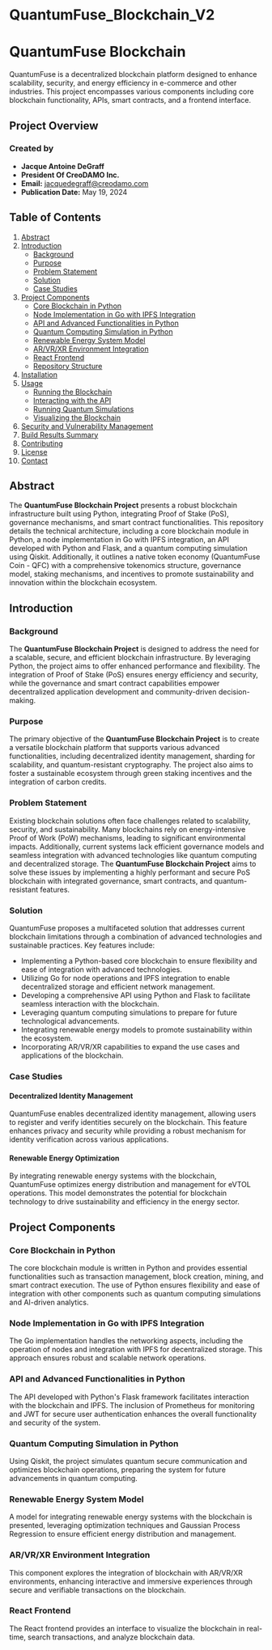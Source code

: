 # QuantumFuse_Blockchain_V2
# QuantumFuse Blockchain

QuantumFuse is a decentralized blockchain platform designed to enhance scalability, security, and energy efficiency in e-commerce and other industries. This project encompasses various components including core blockchain functionality, APIs, smart contracts, and a frontend interface.

## Project Overview

### Created by

- **Jacque Antoine DeGraff**
- **President Of CreoDAMO Inc.**
- **Email:** <jacquedegraff@creodamo.com>
- **Publication Date:** May 19, 2024

## Table of Contents

1. [Abstract](#abstract)
2. [Introduction](#introduction)
   - [Background](#background)
   - [Purpose](#purpose)
   - [Problem Statement](#problem-statement)
   - [Solution](#solution)
   - [Case Studies](#case-studies)
3. [Project Components](#project-components)
   - [Core Blockchain in Python](#core-blockchain-in-python)
   - [Node Implementation in Go with IPFS Integration](#node-implementation-in-go-with-ipfs-integration)
   - [API and Advanced Functionalities in Python](#api-and-advanced-functionalities-in-python)
   - [Quantum Computing Simulation in Python](#quantum-computing-simulation-in-python)
   - [Renewable Energy System Model](#renewable-energy-system-model)
   - [AR/VR/XR Environment Integration](#arvrxr-environment-integration)
   - [React Frontend](#react-frontend)
   - [Repository Structure](#repo-structure)
4. [Installation](#installation)
5. [Usage](#usage)
   - [Running the Blockchain](#running-the-blockchain)
   - [Interacting with the API](#interacting-with-the-api)
   - [Running Quantum Simulations](#running-quantum-simulations)
   - [Visualizing the Blockchain](#visualizing-the-blockchain)
6. [Security and Vulnerability Management](#security-and-vulnerability-management)
7. [Build Results Summary](#build-results-summary)
8. [Contributing](#contributing)
9. [License](#license)
10. [Contact](#contact)

## Abstract

The **QuantumFuse Blockchain Project** presents a robust blockchain infrastructure built using Python, integrating Proof of Stake (PoS), governance mechanisms, and smart contract functionalities. This repository details the technical architecture, including a core blockchain module in Python, a node implementation in Go with IPFS integration, an API developed with Python and Flask, and a quantum computing simulation using Qiskit. Additionally, it outlines a native token economy (QuantumFuse Coin - QFC) with a comprehensive tokenomics structure, governance model, staking mechanisms, and incentives to promote sustainability and innovation within the blockchain ecosystem.

## Introduction

### Background

The **QuantumFuse Blockchain Project** is designed to address the need for a scalable, secure, and efficient blockchain infrastructure. By leveraging Python, the project aims to offer enhanced performance and flexibility. The integration of Proof of Stake (PoS) ensures energy efficiency and security, while the governance and smart contract capabilities empower decentralized application development and community-driven decision-making.

### Purpose

The primary objective of the **QuantumFuse Blockchain Project** is to create a versatile blockchain platform that supports various advanced functionalities, including decentralized identity management, sharding for scalability, and quantum-resistant cryptography. The project also aims to foster a sustainable ecosystem through green staking incentives and the integration of carbon credits.

### Problem Statement

Existing blockchain solutions often face challenges related to scalability, security, and sustainability. Many blockchains rely on energy-intensive Proof of Work (PoW) mechanisms, leading to significant environmental impacts. Additionally, current systems lack efficient governance models and seamless integration with advanced technologies like quantum computing and decentralized storage. The **QuantumFuse Blockchain Project** aims to solve these issues by implementing a highly performant and secure PoS blockchain with integrated governance, smart contracts, and quantum-resistant features.

### Solution

QuantumFuse proposes a multifaceted solution that addresses current blockchain limitations through a combination of advanced technologies and sustainable practices. Key features include:

- Implementing a Python-based core blockchain to ensure flexibility and ease of integration with advanced technologies.
- Utilizing Go for node operations and IPFS integration to enable decentralized storage and efficient network management.
- Developing a comprehensive API using Python and Flask to facilitate seamless interaction with the blockchain.
- Leveraging quantum computing simulations to prepare for future technological advancements.
- Integrating renewable energy models to promote sustainability within the ecosystem.
- Incorporating AR/VR/XR capabilities to expand the use cases and applications of the blockchain.

### Case Studies

#### Decentralized Identity Management

QuantumFuse enables decentralized identity management, allowing users to register and verify identities securely on the blockchain. This feature enhances privacy and security while providing a robust mechanism for identity verification across various applications.

#### Renewable Energy Optimization

By integrating renewable energy systems with the blockchain, QuantumFuse optimizes energy distribution and management for eVTOL operations. This model demonstrates the potential for blockchain technology to drive sustainability and efficiency in the energy sector.

## Project Components

### Core Blockchain in Python

The core blockchain module is written in Python and provides essential functionalities such as transaction management, block creation, mining, and smart contract execution. The use of Python ensures flexibility and ease of integration with other components such as quantum computing simulations and AI-driven analytics.

### Node Implementation in Go with IPFS Integration

The Go implementation handles the networking aspects, including the operation of nodes and integration with IPFS for decentralized storage. This approach ensures robust and scalable network operations.

### API and Advanced Functionalities in Python

The API developed with Python's Flask framework facilitates interaction with the blockchain and IPFS. The inclusion of Prometheus for monitoring and JWT for secure user authentication enhances the overall functionality and security of the system.

### Quantum Computing Simulation in Python

Using Qiskit, the project simulates quantum secure communication and optimizes blockchain operations, preparing the system for future advancements in quantum computing.

### Renewable Energy System Model

A model for integrating renewable energy systems with the blockchain is presented, leveraging optimization techniques and Gaussian Process Regression to ensure efficient energy distribution and management.

### AR/VR/XR Environment Integration

This component explores the integration of blockchain with AR/VR/XR environments, enhancing interactive and immersive experiences through secure and verifiable transactions on the blockchain.

### React Frontend

The React frontend provides an interface to visualize the blockchain in real-time, search transactions, and analyze blockchain data.
